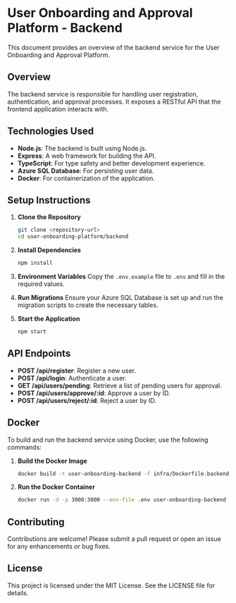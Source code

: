 # User Onboarding and Approval Platform - Backend

This document provides an overview of the backend service for the User Onboarding and Approval Platform.

## Overview

The backend service is responsible for handling user registration, authentication, and approval processes. It exposes a RESTful API that the frontend application interacts with.

## Technologies Used

- **Node.js**: The backend is built using Node.js.
- **Express**: A web framework for building the API.
- **TypeScript**: For type safety and better development experience.
- **Azure SQL Database**: For persisting user data.
- **Docker**: For containerization of the application.

## Setup Instructions

1. **Clone the Repository**
   ```bash
   git clone <repository-url>
   cd user-onboarding-platform/backend
   ```

2. **Install Dependencies**
   ```bash
   npm install
   ```

3. **Environment Variables**
   Copy the `.env.example` file to `.env` and fill in the required values.

4. **Run Migrations**
   Ensure your Azure SQL Database is set up and run the migration scripts to create the necessary tables.

5. **Start the Application**
   ```bash
   npm start
   ```

## API Endpoints

- **POST /api/register**: Register a new user.
- **POST /api/login**: Authenticate a user.
- **GET /api/users/pending**: Retrieve a list of pending users for approval.
- **POST /api/users/approve/:id**: Approve a user by ID.
- **POST /api/users/reject/:id**: Reject a user by ID.

## Docker

To build and run the backend service using Docker, use the following commands:

1. **Build the Docker Image**
   ```bash
   docker build -t user-onboarding-backend -f infra/Dockerfile.backend .
   ```

2. **Run the Docker Container**
   ```bash
   docker run -d -p 3000:3000 --env-file .env user-onboarding-backend
   ```

## Contributing

Contributions are welcome! Please submit a pull request or open an issue for any enhancements or bug fixes.

## License

This project is licensed under the MIT License. See the LICENSE file for details.